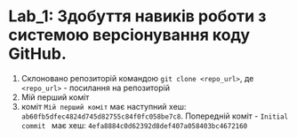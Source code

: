# Lab_1: Здобуття навиків роботи з системою версіонування коду GitHub.

1. Склоновано репозиторій командою `git clone <repo_url>`, де `<repo_url>` - посилання на репозиторій
2. Мій перший коміт
3. коміт `Мій перший коміт` має наступний хеш: `ab60fb5dfec4824d745d82755c84f0fc058be7c8`. Попередній коміт - `Initial commit
` має хеш: `4efa8884c0d62392d8def407a058403bc4672160`